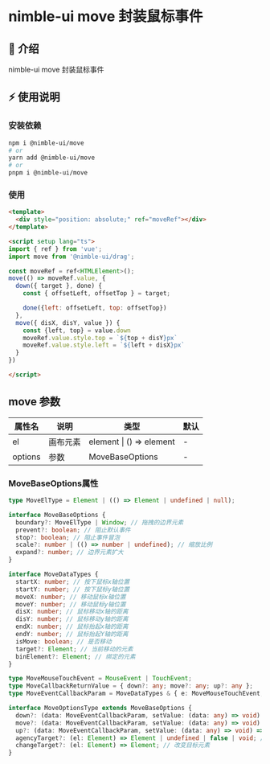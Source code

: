 # nimble-ui move 封装鼠标事件

## 📢 介绍
nimble-ui move 封装鼠标事件 

## ⚡ 使用说明

### 安装依赖

```sh
npm i @nimble-ui/move
# or
yarn add @nimble-ui/move
# or
pnpm i @nimble-ui/move
```

### 使用
```html
<template>
  <div style="position: absolute;" ref="moveRef"></div>
</template>

<script setup lang="ts">
import { ref } from 'vue';
import move from '@nimble-ui/drag';

const moveRef = ref<HTMLElement>();
move(() => moveRef.value, {
  down({ target }, done) {
    const { offsetLeft, offsetTop } = target;

    done({left: offsetLeft, top: offsetTop})
  },
  move({ disX, disY, value }) {
    const {left, top} = value.down
    moveRef.value.style.top = `${top + disY}px`
    moveRef.value.style.left = `${left + disX}px`
  }
})

</script>
```
## move 参数
| 属性名  | 说明     | 类型                     | 默认 |
| ------- | -------- | ------------------------ | ---- |
| el      | 画布元素 | element \| () => element | -    |
| options | 参数     | MoveBaseOptions                   | -    |

### MoveBaseOptions属性
```ts
type MoveElType = Element | (() => Element | undefined | null);

interface MoveBaseOptions {
  boundary?: MoveElType | Window; // 拖拽的边界元素
  prevent?: boolean; // 阻止默认事件
  stop?: boolean; // 阻止事件冒泡
  scale?: number | (() => number | undefined); // 缩放比例
  expand?: number; // 边界元素扩大
}

interface MoveDataTypes {
  startX: number; // 按下鼠标x轴位置
  startY: number; // 按下鼠标y轴位置
  moveX: number; // 移动鼠标x轴位置
  moveY: number; // 移动鼠标y轴位置
  disX: number; // 鼠标移动x轴的距离
  disY: number; // 鼠标移动y轴的距离
  endX: number; // 鼠标抬起x轴的距离
  endY: number; // 鼠标抬起Y轴的距离
  isMove: boolean; // 是否移动
  target?: Element; // 当前移动的元素
  binElement?: Element; // 绑定的元素
}

type MoveMouseTouchEvent = MouseEvent | TouchEvent;
type MoveCallbackReturnValue = { down?: any; move?: any; up?: any };
type MoveEventCallbackParam = MoveDataTypes & { e: MoveMouseTouchEvent, value: MoveCallbackReturnValue }

interface MoveOptionsType extends MoveBaseOptions {
  down?: (data: MoveEventCallbackParam, setValue: (data: any) => void) => void;
  move?: (data: MoveEventCallbackParam, setValue: (data: any) => void) => void;
  up?: (data: MoveEventCallbackParam, setValue: (data: any) => void) => void;
  agencyTarget?: (el: Element) => Element | undefined | false | void; // 判断是否要代理
  changeTarget?: (el: Element) => Element; // 改变目标元素
}
```
